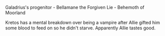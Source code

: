 Galadrius's progenitor - Bellamane the Forgiven
Lie - Behemoth of Moorland

Kretos has a mental breakdown over being a vampire after Allie gifted him some blood to feed on so he didn't starve.
Apparently Allie tastes good.